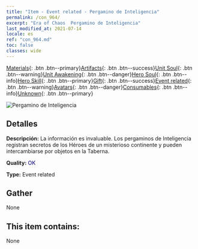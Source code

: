 ```yaml
---
title: "Item - Event related - Pergamino de Inteligencia"
permalink: /con_964/
excerpt: "Era of Chaos  Pergamino de Inteligencia"
last_modified_at: 2021-07-14
locale: es
ref: "con_964.md"
toc: false
classes: wide
---
```

 [Materials](/ItemsES/){: .btn .btn--primary}[Artifacts](/ItemsES/Artifacts/){: .btn .btn--success}[Unit Soul](/ItemsES/UnitSoul/){: .btn .btn--warning}[Unit Awakening](/ItemsES/UnitAwakening/){: .btn .btn--danger}[Hero Soul](/ItemsES/HeroSoul/){: .btn .btn--info}[Hero Skill](/ItemsES/HeroSkill/){: .btn .btn--primary}[Gift](/ItemsES/Gift/){: .btn .btn--success}[Event related](/ItemsES/Events/){: .btn .btn--warning}[Avatars](/ItemsES/Avatars/){: .btn .btn--danger}[Consumables](/ItemsES/Consumables/){: .btn .btn--info}[Unknown](/ItemsES/Unknown/){: .btn .btn--primary}

 ![Pergamino de Inteligencia](/images/t/i_40900.png)

## Detalles
 **Descripción:** La información es invaluable. Los pergaminos de Inteligencia registran secretos de los Héroes de un misterioso continente y pueden intercambiarse por objetos en la Taberna.

 **Quality:** <span style="color: #000080">OK</span>

 **Type:** Event related

## Gather

  None

## This item contains:

  None

